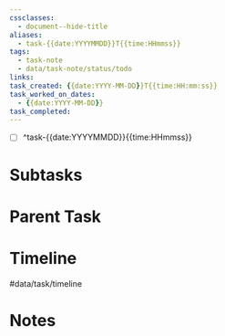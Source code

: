 ```yaml
---
cssclasses:
  - document--hide-title
aliases:
  - task-{{date:YYYYMMDD}}T{{time:HHmmss}}
tags:
  - task-note
  - data/task-note/status/todo
links:
task_created: {{date:YYYY-MM-DD}}T{{time:HH:mm:ss}}
task_worked_on_dates:
  - {{date:YYYY-MM-DD}}
task_completed:
---
```


- [ ] ^task-{{date:YYYYMMDD}}{{time:HHmmss}}

# Subtasks


# Parent Task


# Timeline

#data/task/timeline 

# Notes

